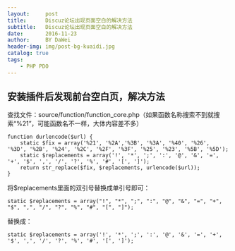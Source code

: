 ```yaml
---
layout:     post
title:      Discuz论坛出现页面空白的解决方法
subtitle:   Discuz论坛出现页面空白的解决方法
date:       2016-11-23
author:     BY DaWei
header-img: img/post-bg-kuaidi.jpg
catalog: true
tags:
    - PHP PDO
---
```


## 安装插件后发现前台空白页，解决方法

查找文件：source/function/function_core.php（如果函数名称搜索不到就搜索“%21”，可能函数名不一样，大体内容差不多）
    
    function durlencode($url) {
        static $fix = array('%21', '%2A','%3B', '%3A', '%40', '%26', '%3D', '%2B', '%24', '%2C', '%2F', '%3F', '%25', '%23', '%5B', '%5D');
        static $replacements = array('!', '*', ';', ':', '@', '&', '=', '+', '$', ',', '/', '?', '%', '#', '[', ']');
        return str_replace($fix, $replacements, urlencode($url));
    }
        
将$replacements里面的双引号替换成单引号即可：
    
    static $replacements = array("!", "*", ";", ":", "@", "&", "=", "+", "$", ",", "/", "?", "%", "#", "[", "]");
    
替换成：
    
    static $replacements = array('!', '*', ';', ':', '@', '&', '=', '+', '$', ',', '/', '?', '%', '#', '[', ']');
    

    
    
    